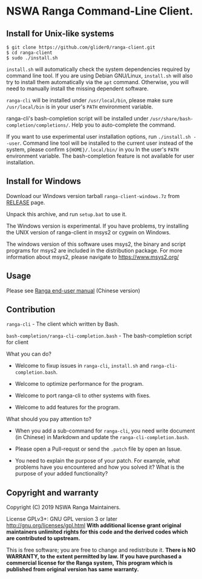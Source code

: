 # NSWA Ranga Command-Line Client.

## Install for Unix-like systems

```
$ git clone https://github.com/glider0/ranga-client.git
$ cd ranga-client
$ sudo ./install.sh
```

`install.sh` will automatically check the system dependencies required by command line tool. If you are using Debian GNU/Linux, `install.sh` will also try to install them automatically via the `apt` command. Otherwise, you will need to manually install the missing dependent software.

`ranga-cli` will be installed under `/usr/local/bin`, please make sure `/usr/local/bin` is in your user's `PATH` environment variable.

ranga-cli's bash-completion script will be installed under `/usr/share/bash-completion/completions/`. Help you to auto-complete the command.

If you want to use experimental user installation options, run `./install.sh --user`. Command line tool will be installed to the current user instead of the system, please confirm `${HOME}/.local/bin/` in you In the user's `PATH` environment variable. The bash-completion feature is not available for user installation.

## Install for Windows

Download our Windows version tarball `ranga-client-windows.7z` from [RELEASE](https://github.com/glider0/ranga-client/releases) page.

Unpack this archive, and run `setup.bat` to use it.

The Windows version is experimental. If you have problems, try installing the UNIX version of ranga-client in msys2 or cygwin on Windows.

The windows version of this software uses msys2, the binary and script programs for msys2 are included in the distribution package. For more information about msys2, please navigate to https://www.msys2.org/

## Usage

Please see [Ranga end-user manual](https://glider0.github.io/doc.zh/euman.html) (Chinese version)

## Contribution

`ranga-cli` - The client which written by Bash.

`bash-completion/ranga-cli-completion.bash` - The bash-completion script for client

What you can do?

- Welcome to fixup issues in `ranga-cli`, `install.sh` and `ranga-cli-completion.bash`.

- Welcome to optimize performance for the program.

- Welcome to port ranga-cli to other systems with fixes.

- Welcome to add features for the program.

What should you pay attention to?

- When you add a sub-command for `ranga-cli`, you need write document (in Chinese) in Markdown and update the `ranga-cli-completion.bash`.

- Please open a Pull-requst or send the `.patch` file by open an Issue.

- You need to explain the purpose of your patch. For example, what problems have you encountered and how you solved it? What is the purpose of your added functionality?

## Copyright and warranty

Copyright (C) 2019 NSWA Ranga Maintainers.

License GPLv3+: GNU GPL version 3 or later <http://gnu.org/licenses/gpl.html> **With additional license grant original maintainers unlimited rights for this code and the derived codes which are contributed to upstream.**

This is free software; you are free to change and redistribute it.
**There is NO WARRANTY, to the extent permitted by law.**
**If you have purchased a commercial license for the Ranga system,**
**This program which is published from original version has same warranty.**
